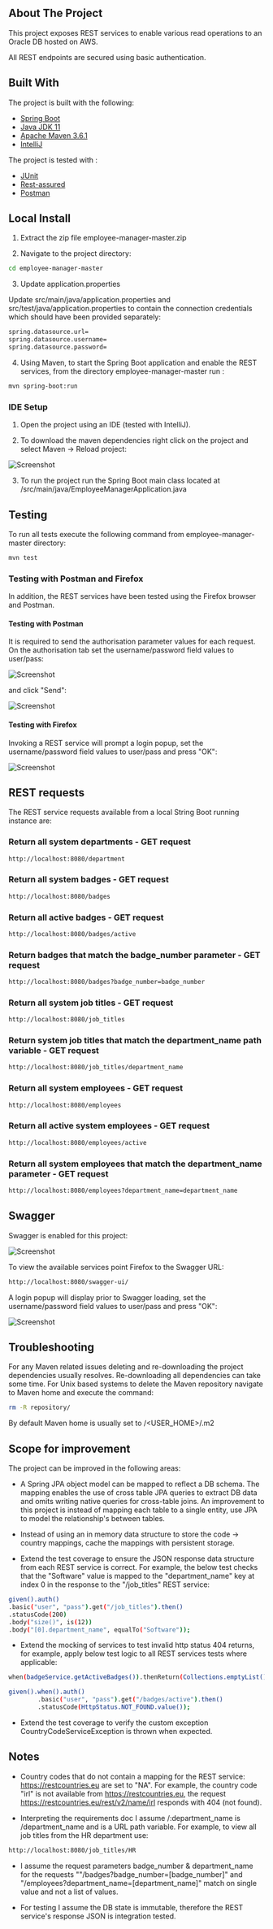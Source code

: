 ## About The Project

This project exposes REST services to enable various read operations to an Oracle DB hosted on AWS.

All REST endpoints are secured using basic authentication.

## Built With

The project is built with the following:

* [Spring Boot](https://spring.io/projects/spring-boot)
* [Java JDK 11](https://www.oracle.com/java/technologies/javase-jdk11-downloads.html)
* [Apache Maven 3.6.1](https://maven.apache.org/)
* [IntelliJ](https://www.jetbrains.com/idea/)

The project is tested with :

* [JUnit](https://junit.org/junit4/)
* [Rest-assured](https://rest-assured.io/)
* [Postman](https://www.postman.com/)


## Local Install

1. Extract the zip file employee-manager-master.zip

2. Navigate to the project directory:
```sh
cd employee-manager-master
```

3. Update application.properties

Update src/main/java/application.properties and src/test/java/application.properties to contain the connection credentials which should have been provided separately:

```sh
spring.datasource.url=
spring.datasource.username=
spring.datasource.password=
```

4. Using Maven, to start the Spring Boot application and enable the REST services, from the directory employee-manager-master run :
```sh
mvn spring-boot:run
```

### IDE Setup

1. Open the project using an IDE (tested with IntelliJ).

2. To download the maven dependencies right click on the project and select Maven -> Reload project:

![Screenshot](https://raw.githubusercontent.com/aronayne/public/master/reload.png)

3. To run the project run the Spring Boot main class located at /src/main/java/EmployeeManagerApplication.java

## Testing

To run all tests execute the following command from employee-manager-master directory:

```sh
mvn test
```

### Testing with Postman and Firefox

In addition, the REST services have been tested using the Firefox browser and Postman.

#### Testing with Postman

It is required to send the authorisation parameter values for each request.
On the authorisation tab set the username/password field values to user/pass:

![Screenshot](https://raw.githubusercontent.com/aronayne/public/master/postman-auth.png)

and click "Send":

![Screenshot](https://raw.githubusercontent.com/aronayne/public/master/cr2.png)

#### Testing with Firefox

Invoking a REST service will prompt a login popup, set the username/password field values to user/pass and press "OK":

![Screenshot](https://raw.githubusercontent.com/aronayne/public/master/ffpass.png)

## REST requests

The REST service requests available from a local String Boot running instance are:

### Return all system departments -  GET request
```sh
http://localhost:8080/department
```

### Return all system badges -  GET request
```sh
http://localhost:8080/badges
```

### Return all active badges -  GET request
```sh
http://localhost:8080/badges/active
```

### Return badges that match the badge_number parameter -  GET request

```sh
http://localhost:8080/badges?badge_number=badge_number
```

### Return all system job titles -  GET request
```sh
http://localhost:8080/job_titles
```

### Return system job titles that match the department_name path variable -  GET request

```sh
http://localhost:8080/job_titles/department_name
```

### Return all system employees -  GET request
```sh
http://localhost:8080/employees
```

### Return all active system employees -  GET request
```sh
http://localhost:8080/employees/active
```

### Return all system employees that match the department_name parameter -  GET request
```sh
http://localhost:8080/employees?department_name=department_name
```

## Swagger

Swagger is enabled for this project:

![Screenshot](https://raw.githubusercontent.com/aronayne/public/master/swag.png)

To view the available services point Firefox to the Swagger URL:
```sh
http://localhost:8080/swagger-ui/
```

A login popup will display prior to Swagger loading, set the username/password field values to user/pass and press "OK":

![Screenshot](https://raw.githubusercontent.com/aronayne/public/master/ffpass.png)

## Troubleshooting

For any Maven related issues deleting and re-downloading the project dependencies usually resolves. Re-downloading all dependencies can take some time. For Unix based systems to delete the Maven repository navigate to Maven home and execute the command:

```sh
rm -R repository/
```

By default Maven home is usually set to /<USER_HOME>/.m2

## Scope for improvement

The project can be improved in the following areas:

* A Spring JPA object model can be mapped to reflect a DB schema. The mapping enables the use of cross table JPA queries to extract DB data and omits writing native queries for cross-table joins. An improvement to this project is instead of mapping each table to a single entity, use JPA to model the relationship's between tables.

* Instead of using an in memory data structure to store the code -> country mappings, cache the mappings with persistent storage.

* Extend the test coverage to ensure the JSON response data structure from each REST service is correct. For example, the below test checks that the "Software" value is mapped to the "department_name" key at index 0 in the response to the "/job_titles" REST service:

```sh
given().auth()
.basic("user", "pass").get("/job_titles").then()
.statusCode(200)
.body("size()", is(12))
.body("[0].department_name", equalTo("Software"));
```

* Extend the mocking of services to test invalid http status 404 returns, for example, apply below test logic to all REST services tests where applicable:

```sh
when(badgeService.getActiveBadges()).thenReturn(Collections.emptyList());

given().when().auth()
        .basic("user", "pass").get("/badges/active").then()
        .statusCode(HttpStatus.NOT_FOUND.value());
```

* Extend the test coverage to verify the custom exception CountryCodeServiceException is thrown when expected.

## Notes

* Country codes that do not contain a mapping for the REST service: https://restcountries.eu are set to "NA". For example, the country code "irl" is not available from https://restcountries.eu, the request  https://restcountries.eu/rest/v2/name/irl responds with 404 (not found).

* Interpreting the requirements doc I assume /:department_name is /department_name and is a URL path variable. For example, to view all job titles from the HR department use:

```sh
http://localhost:8080/job_titles/HR
```

* I assume the request parameters badge_number & department_name for the requests ""/badges?badge_number=[badge_number]" and "/employees?department_name=[department_name]" match on single value and not a list of values.

* For testing I assume the DB state is immutable, therefore the REST service's response JSON is integration tested.
